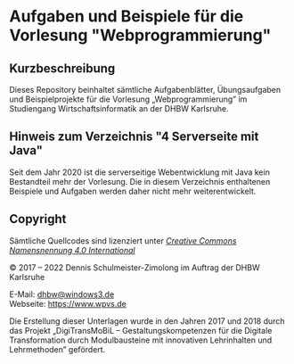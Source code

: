 Aufgaben und Beispiele für die Vorlesung "Webprogrammierung"
============================================================

Kurzbeschreibung
----------------

Dieses Repository beinhaltet sämtliche Aufgabenblätter, Übungsaufgaben und
Beispielprojekte für die Vorlesung „Webprogrammierung” im Studiengang
Wirtschaftsinformatik an der DHBW Karlsruhe.

Hinweis zum Verzeichnis "4 Serverseite mit Java"
------------------------------------------------

Seit dem Jahr 2020 ist die serverseitige Webentwicklung mit Java kein Bestandteil
mehr der Vorlesung. Die in diesem Verzeichnis enthaltenen Beispiele und Aufgaben
werden daher nicht mehr weiterentwickelt.

Copyright
---------

Sämtliche Quellcodes sind lizenziert unter
[_Creative Commons Namensnennung 4.0 International_](http://creativecommons.org/licenses/by/4.0/)

© 2017 – 2022 Dennis Schulmeister-Zimolong im Auftrag der DHBW Karlsruhe <br/>

E-Mail: [dhbw@windows3.de](mailto:dhbw@windows3.de) <br/>
Webseite: https://www.wpvs.de

Die Erstellung dieser Unterlagen wurde in den Jahren 2017 und 2018 durch
das Projekt „DigiTransMoBiL – Gestaltungskompetenzen für die Digitale
Transformation durch Modulbausteine mit innovativen Lehrinhalten und
Lehrmethoden” gefördert.
